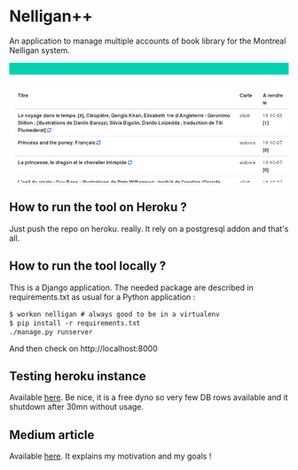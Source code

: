 # Nelligan++

An application to manage multiple accounts of book library for the Montreal Nelligan system.

![Nelligan](nelligan.png)

## How to run the tool on Heroku ?

Just push the repo on heroku. really. It rely on a postgresql addon and that's all.

## How to run the tool locally ?

This is a Django application. The needed package are described in requirements.txt as
usual for a Python application :

```
$ workon nelligan # always good to be in a virtualenv
$ pip install -r requirements.txt
./manage.py runserver
```

And then check on http://localhost:8000

## Testing heroku instance

Available [here](http://nelligan.herokuapp.com/). Be nice, it is a free dyno so
very few DB rows available and it shutdown after 30mn without usage.

## Medium article

Available [here](https://medium.com/@julienbras/the-web-is-an-api-scrap-it-6e46d496c195).
It explains my motivation and my goals !